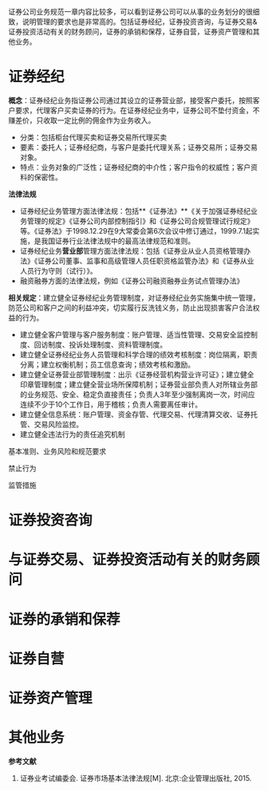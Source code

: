 证券公司业务规范一章内容比较多，可以看到证券公司可以从事的业务划分的很细致，说明管理的要求也是非常高的。包括证券经纪，证券投资咨询，与证券交易&证券投资活动有关的财务顾问，证券的承销和保荐，证券自营，证券资产管理和其他业务。

# 证券经纪 #
**概念**：证券经纪业务指证券公司通过其设立的证券营业部，接受客户委托，按照客户要求，代理客户买卖证券的行为。在证券经纪业务中，证券公司不垫付资金，不赚差价，只收取一定比例的佣金作为业务收入。
- 分类：包括柜台代理买卖和证券交易所代理买卖
- 要素：委托人；证券经纪商，与客户是委托代理关系；证券交易所；证券交易对象。
- 特点：业务对象的广泛性；证券经纪商的中介性；客户指令的权威性；客户资料的保密性。


**法律法规**
- 证券经纪业务管理方面法律法规：包括**《证券法》**《关于加强证券经纪业务管理的规定》《证券公司内部控制指引》和《证券公司合规管理试行规定》等。《证券法》于1998.12.29在9大常委会第6次会议中修订通过，1999.7.1起实施，是我国证券行业法律法规中的最高法律规范和准则。
- 证券经纪业务**营业部**管理方面法律法规：包括《证券业从业人员资格管理办法》《证券公司董事、监事和高级管理人员任职资格监管办法》和《证券从业人员行为守则（试行）》。
- 融资融券方面的法律法规，例如《证券公司融资融券业务试点管理办法》


**相关规定**：建立健全证券经纪业务管理制度，对证券经纪业务实施集中统一管理，防范公司和客户之间的利益冲突，切实履行反洗钱义务，防止出现损害客户合法权益的行为。
- 建立健全客户管理与客户服务制度：账户管理、适当性管理、交易安全监控制度、回访制度、投诉处理制度、资料管理制度。
- 建立健全证券经纪业务人员管理和科学合理的绩效考核制度：岗位隔离，职责分离；建立权衡机制；员工信息查询；绩效考核和激励。
- 建立健全证券营业部管理制度：出示《证券经营机构营业许可证》；建立健全印章管理制度；建立健全营业场所保障机制；证券营业部负责人对所辖业务部的业务规范、安全、稳定负直接责任；负责人3年至少强制离岗一次，时间应连续不少于10个工作日，用于稽核；负责人需要离任审计。
- 建立健全信息系统：账户管理、资金存管、代理交易、代理清算交收、证券托管、交易风险监控。
- 建立健全违法行为的责任追究机制

基本准则、业务风险和规范要求


禁止行为


监管措施



# 证券投资咨询 #


# 与证券交易、证券投资活动有关的财务顾问 #



# 证券的承销和保荐 #

# 证券自营 #


# 证券资产管理 #


# 其他业务 #


**参考文献**
1. 证券业考试编委会. 证券市场基本法律法规[M]. 北京:企业管理出版社, 2015.


